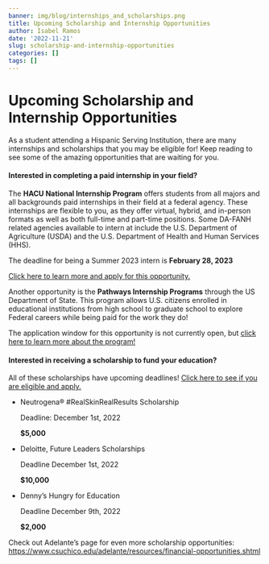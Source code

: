 ```yaml
---
banner: img/blog/internships_and_scholarships.png
title: Upcoming Scholarship and Internship Opportunities 
author: Isabel Ramos
date: '2022-11-21'
slug: scholarship-and-internship-opportunities
categories: []
tags: []
---
```


# Upcoming Scholarship and Internship Opportunities

As a student attending a Hispanic Serving Institution, there are many internships and scholarships that you may be eligible for! Keep reading to see some of the amazing opportunities that are waiting for you.

#### Interested in completing a paid internship in your field?

The **HACU National Internship Program** offers students from all majors and all backgrounds paid internships in their field at a federal agency. These internships are flexible to you, as they offer virtual, hybrid, and in-person formats as well as both full-time and part-time positions. Some DA-FANH related agencies available to intern at include the U.S. Department of Agriculture (USDA) and the U.S. Department of Health and Human Services (HHS).

The deadline for being a Summer 2023 intern is **February 28, 2023**

[Click here to learn more and apply for this opportunity.](https://www.hacu.net/hacu/Apply.asp)

Another opportunity is the **Pathways Internship Programs** through the US Department of State. This program allows U.S. citizens enrolled in educational institutions from high school to graduate school to explore Federal careers while being paid for the work they do!

The application window for this opportunity is not currently open, but [click here to learn more about the program!](https://careers.state.gov/interns-fellows/pathways-programs/)

#### Interested in receiving a scholarship to fund your education?

All of these scholarships have upcoming deadlines! [Click here to see if you are eligible and apply.](https://www.hacu.net/hacu/Scholarships.asp)

* Neutrogena® #RealSkinRealResults Scholarship
  
  Deadline: December 1st, 2022

  **$5,000**

* Deloitte, Future Leaders Scholarships

  Deadline December 1st, 2022

  **$10,000**

* Denny’s Hungry for Education

  Deadline December 9th, 2022

  **$2,000**



Check out Adelante’s page for even more scholarship opportunities:
https://www.csuchico.edu/adelante/resources/financial-opportunities.shtml

